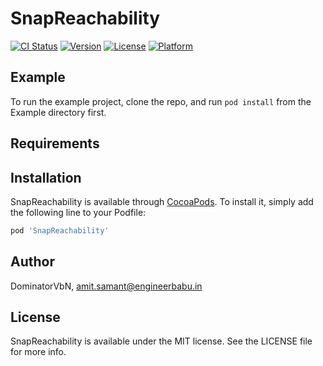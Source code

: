 # SnapReachability

[![CI Status](https://img.shields.io/travis/DominatorVbN/SnapReachability.svg?style=flat)](https://travis-ci.org/DominatorVbN/SnapReachability)
[![Version](https://img.shields.io/cocoapods/v/SnapReachability.svg?style=flat)](https://cocoapods.org/pods/SnapReachability)
[![License](https://img.shields.io/cocoapods/l/SnapReachability.svg?style=flat)](https://cocoapods.org/pods/SnapReachability)
[![Platform](https://img.shields.io/cocoapods/p/SnapReachability.svg?style=flat)](https://cocoapods.org/pods/SnapReachability)

## Example

To run the example project, clone the repo, and run `pod install` from the Example directory first.

## Requirements

## Installation

SnapReachability is available through [CocoaPods](https://cocoapods.org). To install
it, simply add the following line to your Podfile:

```ruby
pod 'SnapReachability'
```

## Author

DominatorVbN, amit.samant@engineerbabu.in

## License

SnapReachability is available under the MIT license. See the LICENSE file for more info.
